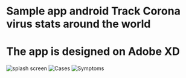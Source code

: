 # Sample app android Track Corona virus stats around the world
# The app is designed on Adobe XD 

![splash screen](https://user-images.githubusercontent.com/54207974/86519759-bad91b00-be46-11ea-9c8b-94e3f3b51090.png)
![Cases](https://user-images.githubusercontent.com/54207974/86519757-b90f5780-be46-11ea-8d23-ee891d041518.png)
![Symptoms]()

